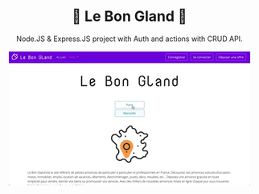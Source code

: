 <h1 align="center">🌰 Le Bon Gland 🌰</h1>

<p align="center">
  Node.JS & Express.JS project with Auth and actions with CRUD API.
  <br><br>
  <img src="/public/img/git/lebongland.gif">
  <br><br>
</p>
